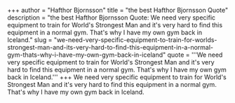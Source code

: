+++
author = "Hafthor Bjornsson"
title = "the best Hafthor Bjornsson Quote"
description = "the best Hafthor Bjornsson Quote: We need very specific equipment to train for World's Strongest Man and it's very hard to find this equipment in a normal gym. That's why I have my own gym back in Iceland."
slug = "we-need-very-specific-equipment-to-train-for-worlds-strongest-man-and-its-very-hard-to-find-this-equipment-in-a-normal-gym-thats-why-i-have-my-own-gym-back-in-iceland"
quote = '''We need very specific equipment to train for World's Strongest Man and it's very hard to find this equipment in a normal gym. That's why I have my own gym back in Iceland.'''
+++
We need very specific equipment to train for World's Strongest Man and it's very hard to find this equipment in a normal gym. That's why I have my own gym back in Iceland.

